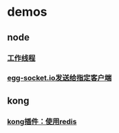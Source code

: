 # demos

## node
### [工作线程](node/工作线程worker_threads/)
### [egg-socket.io发送给指定客户端](node/egg-socket.io发送给指定客户端/)

## kong
### [kong插件：使用redis](kong/plugin_redis)

